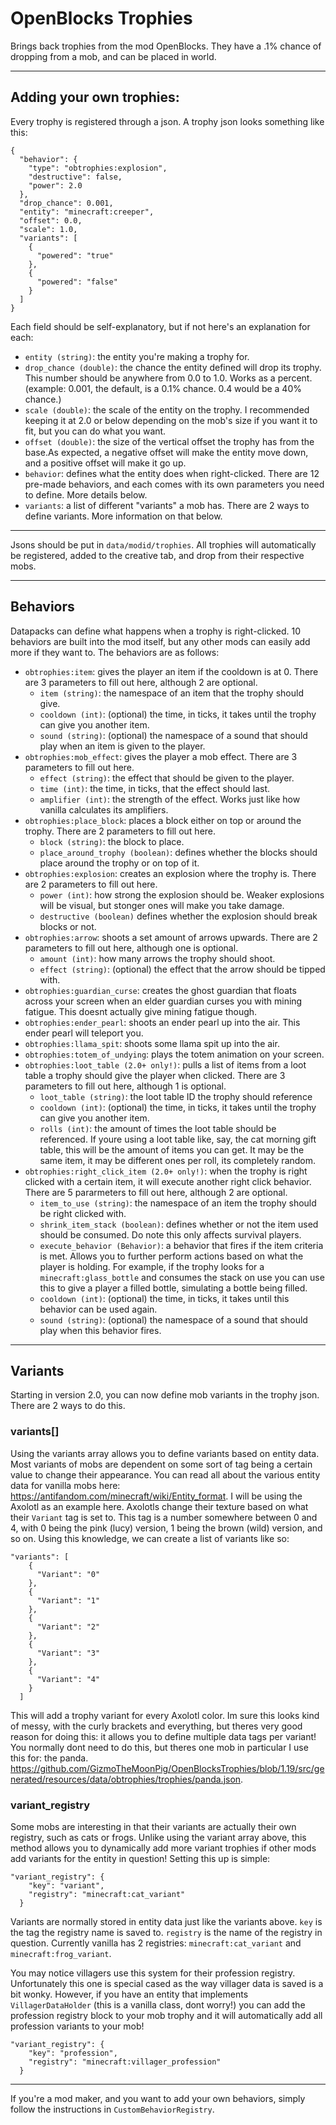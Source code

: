 # OpenBlocks Trophies

Brings back trophies from the mod OpenBlocks. They have a .1% chance of dropping from a mob, and can be placed in world.

---
## Adding your own trophies:

Every trophy is registered through a json. A trophy json looks something like this:

```
{
  "behavior": {
    "type": "obtrophies:explosion",
    "destructive": false,
    "power": 2.0
  },
  "drop_chance": 0.001,
  "entity": "minecraft:creeper",
  "offset": 0.0,
  "scale": 1.0,
  "variants": [
    {
      "powered": "true"
    },
    {
      "powered": "false"
    }
  ]
}
```

Each field should be self-explanatory, but if not here's an explanation for each:
- `entity (string)`: the entity you're making a trophy for. 
- `drop_chance (double)`: the chance the entity defined will drop its trophy. This number should be anywhere from 0.0 to 1.0. Works as a percent. (example: 0.001, the default, is a 0.1% chance. 0.4 would be a 40% chance.)
- `scale (double)`: the scale of the entity on the trophy. I recommended keeping it at 2.0 or below depending on the mob's size if you want it to fit, but you can do what you want.
- `offset (double)`: the size of the vertical offset the trophy has from the base.As expected, a negative offset will make the entity move down, and a positive offset will make it go up.
- `behavior`: defines what the entity does when right-clicked. There are 12 pre-made behaviors, and each comes with its own parameters you need to define. More details below.
- `variants`: a list of different "variants" a mob has. There are 2 ways to define variants. More information on that below.
---
Jsons should be put in `data/modid/trophies`. All trophies will automatically be registered, added to the creative tab, and drop from their respective mobs.

---

## Behaviors
Datapacks can define what happens when a trophy is right-clicked. 10 behaviors are built into the mod itself, but any other mods can easily add more if they want to. The behaviors are as follows:
- `obtrophies:item`: gives the player an item if the cooldown is at 0. There are 3 parameters to fill out here, although 2 are optional.
  - `item (string)`: the namespace of an item that the trophy should give. 
  - `cooldown (int)`: (optional) the time, in ticks, it takes until the trophy can give you another item. 
  - `sound (string)`: (optional) the namespace of a sound that should play when an item is given to the player. 
- `obtrophies:mob_effect`: gives the player a mob effect. There are 3 parameters to fill out here.
  - `effect (string)`: the effect that should be given to the player. 
  - `time (int)`: the time, in ticks, that the effect should last. 
  - `amplifier (int)`: the strength of the effect. Works just like how vanilla calculates its amplifiers.
- `obtrophies:place_block`: places a block either on top or around the trophy. There are 2 parameters to fill out here.
  - `block (string)`: the block to place. 
  - `place_around_trophy (boolean)`: defines whether the blocks should place around the trophy or on top of it.
- `obtrophies:explosion`: creates an explosion where the trophy is. There are 2 parameters to fill out here.
  - `power (int)`: how strong the explosion should be. Weaker explosions will be visual, but stonger ones will make you take damage.
  - `destructive (boolean)` defines whether the explosion should break blocks or not.
- `obtrophies:arrow`: shoots a set amount of arrows upwards. There are 2 parameters to fill out here, although one is optional.
  - `amount (int)`: how many arrows the trophy should shoot.
  - `effect (string)`: (optional) the effect that the arrow should be tipped with.
- `obtrophies:guardian_curse`: creates the ghost guardian that floats across your screen when an elder guardian curses you with mining fatigue. This doesnt actually give mining fatigue though.
- `obtrophies:ender_pearl`: shoots an ender pearl up into the air. This ender pearl will teleport you. 
- `obtrophies:llama_spit`: shoots some llama spit up into the air.
- `obtrophies:totem_of_undying`: plays the totem animation on your screen. 
- `obtrophies:loot_table (2.0+ only!)`: pulls a list of items from a loot table a trophy should give the player when clicked. There are 3 parameters to fill out here, although 1 is optional.
	- `loot_table (string)`: the loot table ID the trophy should reference
	- `cooldown (int)`: (optional) the time, in ticks, it takes until the trophy can give you another item. 
	- `rolls (int)`: the amount of times the loot table should be referenced. If youre using a loot table like, say, the cat morning gift table, this will be the amount of items you can get. It may be the same item, it may be different ones per roll, its completely random.
- `obtrophies:right_click_item (2.0+ only!)`: when the trophy is right clicked with a certain item, it will execute another right click behavior. There are 5 pararmeters to fill out here, although 2 are optional.
	- `item_to_use (string)`: the namespace of an item the trophy should be right clicked with.
	- `shrink_item_stack (boolean)`: defines whether or not the item used should be consumed. Do note this only affects survival players. 
	- `execute_behavior (Behavior)`: a behavior that fires if the item criteria is met. Allows you to further perform actions based on what the player is holding. For example, if the trophy looks for a `minecraft:glass_bottle` and consumes the stack on use you can use this to give a player a filled bottle, simulating a bottle being filled. 
	- `cooldown (int)`: (optional) the time, in ticks, it takes until this behavior can be used again.
	- `sound (string)`: (optional) the namespace of a sound that should play when this behavior fires. 
---

## Variants
Starting in version 2.0, you can now define mob variants in the trophy json. There are 2 ways to do this.

### variants[]
Using the variants array allows you to define variants based on entity data. Most variants of mobs are dependent on some sort of tag being a certain value to change their appearance. You can read all about the various entity data for vanilla mobs here: https://antifandom.com/minecraft/wiki/Entity_format. I will be using the Axolotl as an example here. 
Axolotls change their texture based on what their `Variant` tag is set to. This tag is a number somewhere between 0 and 4, with 0 being the pink (lucy) version, 1 being the brown (wild) version, and so on. Using this knowledge, we can create a list of variants like so:
```
"variants": [
    {
      "Variant": "0"
    },
    {
      "Variant": "1"
    },
    {
      "Variant": "2"
    },
    {
      "Variant": "3"
    },
    {
      "Variant": "4"
    }
  ]
```
This will add a trophy variant for every Axolotl color. Im sure this looks kind of messy, with the curly brackets and everything, but theres very good reason for doing this: it allows you to define multiple data tags per variant! You normally dont need to do this, but theres one mob in particular I use this for: the panda. https://github.com/GizmoTheMoonPig/OpenBlocksTrophies/blob/1.19/src/generated/resources/data/obtrophies/trophies/panda.json.

### variant_registry
Some mobs are interesting in that their variants are actually their own registry, such as cats or frogs. Unlike using the variant array above, this method allows you to dynamically add more variant trophies if other mods add variants for the entity in question! Setting this up is simple:
```
"variant_registry": {
    "key": "variant",
    "registry": "minecraft:cat_variant"
  }
```
Variants are normally stored in entity data just like the variants above. `key` is the tag the registry name is saved to. `registry` is the name of the registry in question. Currently vanilla has 2 registries: `minecraft:cat_variant` and `minecraft:frog_variant`.

You may notice villagers use this system for their profession registry. Unfortunately this one is special cased as the way villager data is saved is a bit wonky. However, if you have an entity that implements `VillagerDataHolder` (this is a vanilla class, dont worry!) you can add the profession registry block to your mob trophy and it will automatically add all profession variants to your mob! 
```
"variant_registry": {
    "key": "profession",
    "registry": "minecraft:villager_profession"
  }
```
---
If you're a mod maker, and you want to add your own behaviors, simply follow the instructions in `CustomBehaviorRegistry`.
